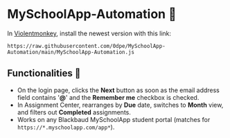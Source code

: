 # MySchoolApp-Automation 🤖
In [Violentmonkey](https://violentmonkey.github.io/get-it/), install the newest version with this link:
```
https://raw.githubusercontent.com/0dpe/MySchoolApp-Automation/main/MySchoolApp-Automation.js
```
## Functionalities 🦾
* On the login page, clicks the **Next** button as soon as the email address field contains '**@**' and the **Remember me** checkbox is checked.
* In Assignment Center, rearranges by **Due** date, switches to **Month** view, and filters out **Completed** assignments. 
* Works on any Blackbaud MySchoolApp student portal (matches for `https://*.myschoolapp.com/app*`).
